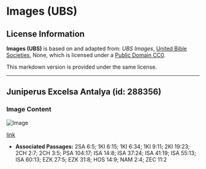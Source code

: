 # Images (UBS)

## License Information

**Images (UBS)** is based on and adapted from: _UBS Images_, [United Bible Societies](https://unitedbiblesocieties.org/), None, which is licensed under a [Public Domain CC0](https://creativecommons.org/public-domain/cc0/).

This markdown version is provided under the same license.



--------------------------------

## Juniperus Excelsa Antalya (id: 288356)

### Image Content

![Image](https://cdn.aquifer.bible/aquifer-content/resources/Media/WEB-0563_juniperus_excelsa_antalya.jpg)

[link](https://cdn.aquifer.bible/aquifer-content/resources/Media/WEB-0563_juniperus_excelsa_antalya.jpg)

* **Associated Passages:** 2SA 6:5; 1KI 6:15; 1KI 6:34; 1KI 9:11; 2KI 19:23; 2CH 2:7; 2CH 3:5; PSA 104:17; ISA 14:8; ISA 37:24; ISA 41:19; ISA 55:13; ISA 60:13; EZK 27:5; EZK 31:8; HOS 14:9; NAM 2:4; ZEC 11:2

